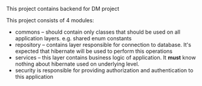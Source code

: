This project contains backend for DM project

This project consists of 4 modules:

* commons – should contain only classes that should be used on all application layers. e.g. shared enum constants
* repository – contains layer responsible for connection to database. It's expected that hibernate will be used to perform this operations
* services – this layer contains business logic of application. It **must** know nothing about hibernate used on underlying level.
* security is responsible for providing authorization and authentication to this application
